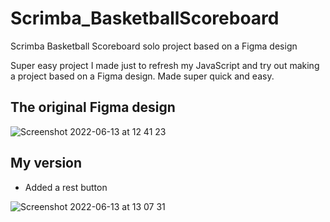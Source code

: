 # Scrimba_BasketballScoreboard
Scrimba Basketball Scoreboard solo project based on a Figma design

Super easy project I made just to refresh my JavaScript and try out making a project based on a Figma design. Made super quick and easy.

## The original Figma design 
![Screenshot 2022-06-13 at 12 41 23](https://user-images.githubusercontent.com/29380425/173326110-92fe9b93-d148-4fb7-bf41-919044fc9dcf.png)

## My version
- Added a rest button

![Screenshot 2022-06-13 at 13 07 31](https://user-images.githubusercontent.com/29380425/173330918-e8d2efc1-8032-44cb-b3c9-c51bfbdb441c.png)
